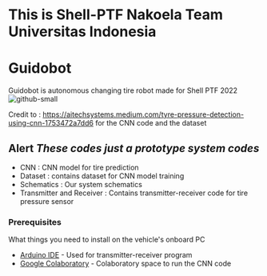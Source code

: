 # This is Shell-PTF Nakoela Team Universitas Indonesia <br />

# Guidobot
Guidobot is autonomous changing tire robot made for Shell PTF 2022 
![github-small](https://www.google.co.id/url?sa=i&url=https%3A%2F%2Foto.detik.com%2Fmobil%2Fd-2432602%2Fmahasiswa-ui-luncurkan-mobil-masa-depan-1-liter-seribu-km-&psig=AOvVaw0MiVzzied-MNWgtFVweIO1&ust=1645359840126000&source=images&cd=vfe&ved=0CAsQjRxqFwoTCPCYipnhi_YCFQAAAAAdAAAAABAJ)

Credit to : https://aitechsystems.medium.com/tyre-pressure-detection-using-cnn-1753472a7dd6 for the CNN code and the dataset <br />
## Alert *These codes just a prototype system codes*

* CNN : CNN model for tire prediction <br />
* Dataset : contains dataset for CNN model training
* Schematics : Our system schematics <br />
* Transmitter and Receiver : Contains transmitter-receiver code for tire pressure sensor <br />

### Prerequisites

What things you need to install on the vehicle's onboard PC

* [Arduino IDE](https://ubuntu.com/tutorials/install-the-arduino-ide#1-overview) - Used for transmitter-receiver program
* [Google Colaboratory](https://colab.research.google.com) - Colaboratory space to run the CNN code

